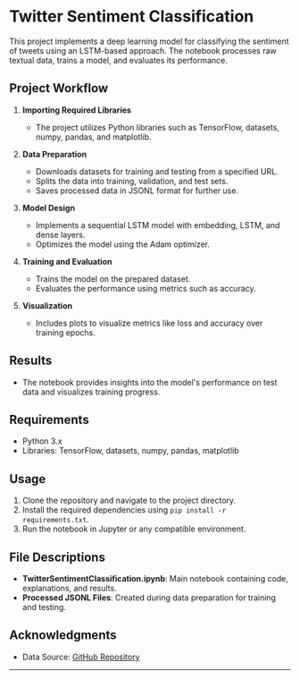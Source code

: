 
# Twitter Sentiment Classification

This project implements a deep learning model for classifying the sentiment of tweets using an LSTM-based approach. The notebook processes raw textual data, trains a model, and evaluates its performance.

## Project Workflow

1. **Importing Required Libraries**
   - The project utilizes Python libraries such as TensorFlow, datasets, numpy, pandas, and matplotlib.

2. **Data Preparation**
   - Downloads datasets for training and testing from a specified URL.
   - Splits the data into training, validation, and test sets.
   - Saves processed data in JSONL format for further use.

3. **Model Design**
   - Implements a sequential LSTM model with embedding, LSTM, and dense layers.
   - Optimizes the model using the Adam optimizer.

4. **Training and Evaluation**
   - Trains the model on the prepared dataset.
   - Evaluates the performance using metrics such as accuracy.

5. **Visualization**
   - Includes plots to visualize metrics like loss and accuracy over training epochs.

## Results
- The notebook provides insights into the model's performance on test data and visualizes training progress.

## Requirements
- Python 3.x
- Libraries: TensorFlow, datasets, numpy, pandas, matplotlib

## Usage
1. Clone the repository and navigate to the project directory.
2. Install the required dependencies using `pip install -r requirements.txt`.
3. Run the notebook in Jupyter or any compatible environment.

## File Descriptions
- **TwitterSentimentClassification.ipynb**: Main notebook containing code, explanations, and results.
- **Processed JSONL Files**: Created during data preparation for training and testing.

## Acknowledgments
- Data Source: [GitHub Repository](https://github.com/cblancac/SentimentAnalysisBert)

---
